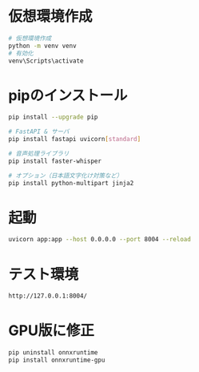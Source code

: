 # 仮想環境作成
```bash
# 仮想環境作成
python -m venv venv
# 有効化
venv\Scripts\activate
```

# pipのインストール
```bash
pip install --upgrade pip

# FastAPI & サーバ
pip install fastapi uvicorn[standard]

# 音声処理ライブラリ
pip install faster-whisper

# オプション（日本語文字化け対策など）
pip install python-multipart jinja2
```

# 起動
```bash
uvicorn app:app --host 0.0.0.0 --port 8004 --reload
```

# テスト環境
```bash
http://127.0.0.1:8004/
```

# GPU版に修正
```bash
pip uninstall onnxruntime
pip install onnxruntime-gpu
```